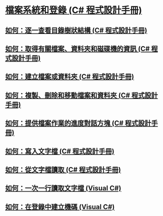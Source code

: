 # [檔案系統和登錄 (C# 程式設計手冊)](file-system-and-the-registry.md)
## [如何：逐一查看目錄樹狀結構 (C# 程式設計手冊)](how-to-iterate-through-a-directory-tree.md)
## [如何：取得有關檔案、資料夾和磁碟機的資訊 (C# 程式設計手冊)](how-to-get-information-about-files-folders-and-drives.md)
## [如何：建立檔案或資料夾 (C# 程式設計手冊)](how-to-create-a-file-or-folder.md)
## [如何：複製、刪除和移動檔案和資料夾 (C# 程式設計手冊)](how-to-copy-delete-and-move-files-and-folders.md)
## [如何：提供檔案作業的進度對話方塊 (C# 程式設計手冊)](how-to-provide-a-progress-dialog-box-for-file-operations.md)
## [如何：寫入文字檔 (C# 程式設計手冊)](how-to-write-to-a-text-file.md)
## [如何：從文字檔讀取 (C# 程式設計手冊)](how-to-read-from-a-text-file.md)
## [如何：一次一行讀取文字檔 (Visual C#)](how-to-read-a-text-file-one-line-at-a-time.md)
## [如何：在登錄中建立機碼 (Visual C#)](how-to-create-a-key-in-the-registry.md)
